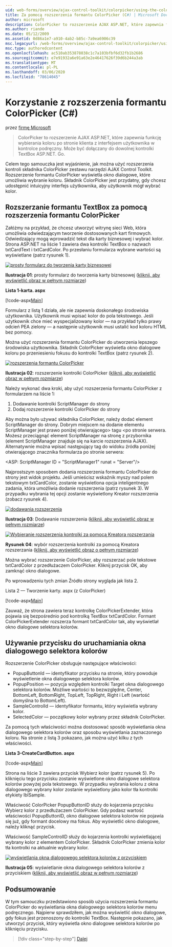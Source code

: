 ```yaml
---
uid: web-forms/overview/ajax-control-toolkit/colorpicker/using-the-colorpicker-control-extender-cs
title: Za pomocą rozszerzenia formantu ColorPicker (C#) | Microsoft Docs
author: microsoft
description: ColorPicker to rozszerzenie AJAX ASP.NET, które zapewnia funkcję wybierania koloru po stronie klienta z interfejsem użytkownika w kontrolce podręczny. Może być dołączony do dowolnego ASP.NET...
ms.author: riande
ms.date: 05/12/2009
ms.assetid: 0d86a1e7-a910-4ab2-b85c-7a9ea6906c39
msc.legacyurl: /web-forms/overview/ajax-control-toolkit/colorpicker/using-the-colorpicker-control-extender-cs
msc.type: authoredcontent
ms.openlocfilehash: ac510ab353878038c1c7a103bfbf6d32fb1b2686
ms.sourcegitcommit: e7e91932a6e91a63e2e46417626f39d6b244a3ab
ms.translationtype: MT
ms.contentlocale: pl-PL
ms.lasthandoff: 03/06/2020
ms.locfileid: "78614045"
---
```

# <a name="using-the-colorpicker-control-extender-c"></a>Korzystanie z rozszerzenia formantu ColorPicker (C#)

przez [firmę Microsoft](https://github.com/microsoft)

> ColorPicker to rozszerzenie AJAX ASP.NET, które zapewnia funkcję wybierania koloru po stronie klienta z interfejsem użytkownika w kontrolce podręczny. Może być dołączany do dowolnej kontrolki TextBox ASP.NET. Go.

Celem tego samouczka jest wyjaśnienie, jak można użyć rozszerzenia kontroli składnika ColorPicker zestawu narzędzi AJAX Control Toolkit. Rozszerzenie formantu ColorPicker wyświetla okno dialogowe, które umożliwia wybranie koloru. Składnik ColorPicker jest przydatny, gdy chcesz udostępnić intuicyjny interfejs użytkownika, aby użytkownik mógł wybrać kolor.

## <a name="extending-a-textbox-control-with-the-colorpicker-control-extender"></a>Rozszerzanie formantu TextBox za pomocą rozszerzenia formantu ColorPicker

Załóżmy na przykład, że chcesz utworzyć witrynę sieci Web, która umożliwia odwiedzającym tworzenie dostosowanych kart firmowych. Odwiedzający mogą wprowadzić tekst dla karty biznesowej i wybrać kolor. Strona ASP.NET na liście 1 zawiera dwa kontrolki TextBox o nazwach txtCardText i txtCardColor. Po przesłaniu formularza wybrane wartości są wyświetlane (patrz rysunek 1).

[![prosty formularz do tworzenia karty biznesowej](using-the-colorpicker-control-extender-cs/_static/image1.jpg)](using-the-colorpicker-control-extender-cs/_static/image1.png)

**Ilustracja 01**: prosty formularz do tworzenia karty biznesowej ([kliknij, aby wyświetlić obraz w pełnym rozmiarze](using-the-colorpicker-control-extender-cs/_static/image2.png))

**Lista 1-karta. aspx**

[!code-aspx[Main](using-the-colorpicker-control-extender-cs/samples/sample1.aspx)]

Formularz z listą 1 działa, ale nie zapewnia doskonałego środowiska użytkownika. Użytkownik musi wpisać kolor do pola tekstowego. Jeśli użytkownik chce mieć wyspecjalizowany kolor — na przykład tylko prawy odcień PEA zielony — a następnie użytkownik musi ustalić kod koloru HTML bez pomocy.

Można użyć rozszerzenia formantu ColorPicker do utworzenia lepszego środowiska użytkownika. Składnik ColorPicker wyświetla okno dialogowe koloru po przeniesieniu fokusu do kontrolki TextBox (patrz rysunek 2).

[![rozszerzenia formantu ColorPicker](using-the-colorpicker-control-extender-cs/_static/image2.jpg)](using-the-colorpicker-control-extender-cs/_static/image3.png)

**Ilustracja 02**: rozszerzenie kontrolki ColorPicker ([kliknij, aby wyświetlić obraz w pełnym rozmiarze](using-the-colorpicker-control-extender-cs/_static/image4.png))

Należy wykonać dwa kroki, aby użyć rozszerzenia formantu ColorPicker z formularzem na liście 1:

1. Dodawanie kontrolki ScriptManager do strony
2. Dodaj rozszerzenie kontrolki ColorPicker do strony

Aby można było używać składnika ColorPicker, należy dodać element ScriptManager do strony. Dobrym miejscem na dodanie elementu ScriptManager jest prawo poniżej otwierającego&gt; tagu &lt;po stronie serwera. Możesz przeciągnąć element ScriptManager na stronę z przybornika (element ScriptManager znajduje się na karcie rozszerzenia AJAX). Alternatywnie można wpisać następujący tag do widoku źródła poniżej otwierającego znacznika formularza po stronie serwera:

&lt;ASP: ScriptManager ID = "ScriptManager1" runat = "Server"/&gt;

Najprostszym sposobem dodania rozszerzenia formantu ColorPicker do strony jest widok projektu. Jeśli umieścisz wskaźnik myszy nad polem tekstowym txtCardColor, zostanie wyświetlona opcja inteligentnego zadania, która umożliwia dodanie rozszerzenia (patrz rysunek 3). W przypadku wybrania tej opcji zostanie wyświetlony Kreator rozszerzenia (zobacz rysunek 4).

[![dodawania rozszerzenia](using-the-colorpicker-control-extender-cs/_static/image3.jpg)](using-the-colorpicker-control-extender-cs/_static/image5.png)

**Ilustracja 03**: Dodawanie rozszerzenia ([kliknij, aby wyświetlić obraz w pełnym rozmiarze](using-the-colorpicker-control-extender-cs/_static/image6.png))

[![Wybieranie rozszerzenia kontrolki za pomocą Kreatora rozszerzania](using-the-colorpicker-control-extender-cs/_static/image4.jpg)](using-the-colorpicker-control-extender-cs/_static/image7.png)

**Rysunek 04**: wybór rozszerzenia kontrolki za pomocą Kreatora rozszerzania ([kliknij, aby wyświetlić obraz o pełnym rozmiarze](using-the-colorpicker-control-extender-cs/_static/image8.png))

Można wybrać rozszerzenie ColorPicker, aby rozszerzać pole tekstowe txtCardColor z przedłużaczem ColorPicker. Kliknij przycisk OK, aby zamknąć okno dialogowe.

Po wprowadzeniu tych zmian Źródło strony wygląda jak lista 2.

Lista 2 — Tworzenie karty. aspx (z ColorPicker)

[!code-aspx[Main](using-the-colorpicker-control-extender-cs/samples/sample2.aspx)]

Zauważ, że strona zawiera teraz kontrolkę ColorPickerExtender, która pojawia się bezpośrednio pod kontrolką TextBox txtCardColor. Formant ColorPickerExtender rozszerza formant txtCardColor tak, aby wyświetlał okno dialogowe selektora kolorów.

## <a name="using-a-button-to-launch-the-color-picker-dialog"></a>Używanie przycisku do uruchamiania okna dialogowego selektora kolorów

Rozszerzenie ColorPicker obsługuje następujące właściwości:

- PopupButtonId — identyfikator przycisku na stronie, który powoduje wyświetlenie okna dialogowego selektora kolorów.
- PopupPosition — pozycja względem kontrolki Target okna dialogowego selektora kolorów. Możliwe wartości to bezwzględne, Center, BottomLeft, BottomRight, TopLeft, TopRight, Right i Left (wartość domyślna to BottomLeft).
- SampleControlId — identyfikator formantu, który wyświetla wybrany kolor.
- SelectedColor — początkowy kolor wybrany przez składnik ColorPicker.

Za pomocą tych właściwości można dostosować sposób wyświetlania okna dialogowego selektora kolorów oraz sposobu wyświetlania zaznaczonego koloru. Na stronie z listą 3 pokazano, jak można użyć kilku z tych właściwości.

**Lista 3-CreateCardButton. aspx**

[!code-aspx[Main](using-the-colorpicker-control-extender-cs/samples/sample3.aspx)]

Strona na liście 3 zawiera przycisk Wybierz kolor (patrz rysunek 5). Po kliknięciu tego przycisku zostanie wyświetlone okno dialogowe selektora kolorów powyżej pola tekstowego. W przypadku wybrania koloru z okna dialogowego wybrany kolor zostanie wyświetlony jako kolor tła kontrolki etykiety lblSample.

Właściwość ColorPicker PopupButtonID służy do kojarzenia przycisku Wybierz kolor z przedłużaczem ColorPicker. Gdy podasz wartość właściwości PopupButtonID, okno dialogowe selektora kolorów nie pojawia się już, gdy formant docelowy ma fokus. Aby wyświetlić okno dialogowe, należy kliknąć przycisk.

Właściwość SampleControlID służy do kojarzenia kontrolki wyświetlającej wybrany kolor z elementem ColorPicker. Składnik ColorPicker zmienia kolor tła kontrolki na aktualnie wybrany kolor.

[![wyświetlania okna dialogowego selektora kolorów z przyciskiem](using-the-colorpicker-control-extender-cs/_static/image5.jpg)](using-the-colorpicker-control-extender-cs/_static/image9.png)

**Ilustracja 05**: wyświetlanie okna dialogowego selektora kolorów z przyciskiem ([kliknij, aby wyświetlić obraz w pełnym rozmiarze](using-the-colorpicker-control-extender-cs/_static/image10.png))

## <a name="summary"></a>Podsumowanie

W tym samouczku przedstawiono sposób użycia rozszerzenia formantu ColorPicker do wyświetlania okna dialogowego selektora kolorów menu podręcznego. Najpierw sprawdziłem, jak można wyświetlić okno dialogowe, gdy fokus jest przenoszony do kontrolki TextBox. Następnie pokazano, jak utworzyć przycisk, który wyświetla okno dialogowe selektora kolorów po kliknięciu przycisku.

> [!div class="step-by-step"]
> [Dalej](using-the-colorpicker-control-extender-vb.md)
